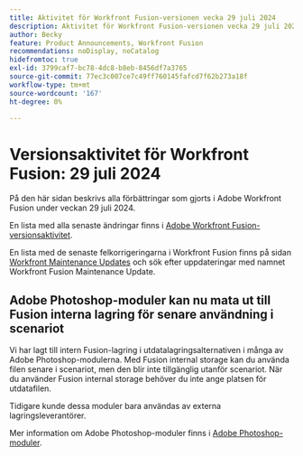 ```yaml
---
title: Aktivitet för Workfront Fusion-versionen vecka 29 juli 2024
description: Aktivitet för Workfront Fusion-versionen vecka 29 juli 2024
author: Becky
feature: Product Announcements, Workfront Fusion
recommendations: noDisplay, noCatalog
hidefromtoc: true
exl-id: 3799caf7-bc78-4dc8-b8eb-8456df7a3765
source-git-commit: 77ec3c007ce7c49ff760145fafcd7f62b273a18f
workflow-type: tm+mt
source-wordcount: '167'
ht-degree: 0%

---
```


# Versionsaktivitet för Workfront Fusion: 29 juli 2024

På den här sidan beskrivs alla förbättringar som gjorts i Adobe Workfront Fusion under veckan 29 juli 2024.

En lista med alla senaste ändringar finns i [Adobe Workfront Fusion-versionsaktivitet](/help/workfront-fusion/fusion-product-releases/fusion-release-activity.md).

En lista med de senaste felkorrigeringarna i Workfront Fusion finns på sidan [Workfront Maintenance Updates](https://experienceleague.adobe.com/docs/workfront-known-issues/releases/current-updates.html?lang=sv-SE) och sök efter uppdateringar med namnet Workfront Fusion Maintenance Update.

## Adobe Photoshop-moduler kan nu mata ut till Fusion interna lagring för senare användning i scenariot

Vi har lagt till intern Fusion-lagring i utdatalagringsalternativen i många av Adobe Photoshop-modulerna. Med Fusion internal storage kan du använda filen senare i scenariot, men den blir inte tillgänglig utanför scenariot. När du använder Fusion internal storage behöver du inte ange platsen för utdatafilen.

Tidigare kunde dessa moduler bara användas av externa lagringsleverantörer.

Mer information om Adobe Photoshop-moduler finns i [Adobe Photoshop-moduler](/help/workfront-fusion/references/apps-and-modules/adobe-connectors/adobe-photoshop-modules.md).
